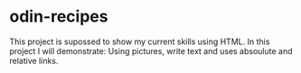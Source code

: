 # odin-recipes
This project is supossed to show my current skills using HTML.
In this project I will demonstrate: Using pictures, write text and uses absoulute and relative links.
